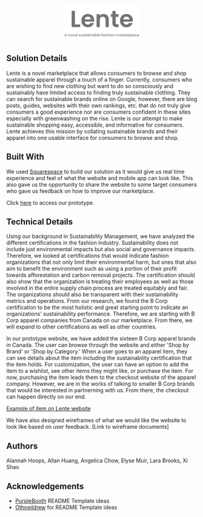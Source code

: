 <p align="center">
<img src="Lente%20Logo%20with%20Tagline.png" width = "200">


## Solution Details
Lente is a novel marketplace that allows consumers to browse and shop sustainable apparel through a touch of a finger. Currently, consumers who are wishing to find new clothing but want to do so consciously and sustainably have limited access to finding truly sustainable clothing. They can search for sustainable brands online on Google, however, there are blog posts, guides, websites with their own rankings, etc. that do not truly give consumers a good experience nor are consumers confident in these sites especially with greenwashing on the rise. Lente is our attempt to make sustainable shopping easy, accessible, and informative for consumers. Lente achieves this mission by collating sustainable brands and their apparel into one usable interface for consumers to browse and shop.

## Built With
We used [Squarespace](https://www.squarespace.com/) to build our solution as it would give us real time experience and feel of what the website and mobile app can look like. This also gave us the opportunity to share the website to some target consumers who gave us feedback on how to improve our marketplace.

Click [here](https://lente.squarespace.com/) to access our prototype.

## Technical Details
Using our background in Sustainability Management, we have analyzed the different certifications in the fashion industry. Sustainability does not include just environmental impacts but also social and governance impacts. Therefore, we looked at certifications that would indicate fashion organizations that not only limit their environmental harm, but ones that also aim to benefit the environment such as using a portion of their profit towards afforestation and carbon removal projects. The certification should also show that the organization is treating their employees as well as those involved in the entire supply chain process are treated equitably and fair. The organizations should also be transparent with their sustainability metrics and operations. From our research, we found the B Corp certification to be the most holistic and great starting point to indicate an organizations' sustainability performance. Therefore, we are starting with B Corp apparel companies from Canada on our marketplace. From there, we will expand to other certifications as well as other countries.

In our prototype website, we have added the sixteen B Corp apparel brands in Canada. The user can browse through the website and either 'Shop by Brand' or 'Shop by Category.' When a user goes to an apparel item, they can see details about the item including the sustainability certification that the item holds. For customization, the user can have an option to add the item to a wishlist, see other items they might like, or purchase the item. For now, purchasing the item leads them to the checkout website of the apparel company. However, we are in the works of talking to smaller B Corp brands that would be interested in partnerning with us. From there, the checkout can happen directly on our end. 
  
[Example of item on Lente website](https://github.com/achow611/Lente/blob/main/Example%20Item%20on%20Lente.mp4)
  
We have also designed wireframes of what we would like the website to look like based on user feedback.
[Link to wireframe documents]

## Authors
Alannah Hoops, Allan Huang, Angelica Chow, Elyse Muir, Lara Brooks, Xi Shao

## Acknowledgements
* [PurpleBooth](https://gist.github.com/PurpleBooth/109311bb0361f32d87a2#file-readme-template-md) README Template ideas
* [Othneildrew](https://github.com/othneildrew/Best-README-Template/blob/master/BLANK_README.md) for README Template ideas
